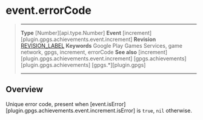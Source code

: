 # event.errorCode

> --------------------- ------------------------------------------------------------------------------------------
> __Type__              [Number][api.type.Number]
> __Event__             [increment][plugin.gpgs.achievements.event.increment]
> __Revision__          [REVISION_LABEL](REVISION_URL)
> __Keywords__          Google Play Games Services, game network, gpgs, increment, errorCode
> __See also__          [increment][plugin.gpgs.achievements.event.increment]
>						[gpgs.achievements][plugin.gpgs.achievements]
>                       [gpgs.*][plugin.gpgs]
> --------------------- ------------------------------------------------------------------------------------------

## Overview

Unique error code, present when [event.isError][plugin.gpgs.achievements.event.increment.isError] is `true`, `nil` otherwise.